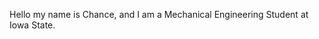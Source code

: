 Hello my name is Chance, and I am a Mechanical Engineering Student at Iowa State.
<!---
ChanceShepherd/ChanceShepherd is a ✨ special ✨ repository because its `README.md` (this file) appears on your GitHub profile.
You can click the Preview link to take a look at your changes.
--->
